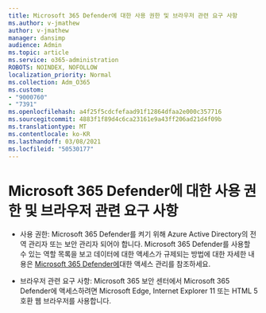 ```yaml
---
title: Microsoft 365 Defender에 대한 사용 권한 및 브라우저 관련 요구 사항
ms.author: v-jmathew
author: v-jmathew
manager: dansimp
audience: Admin
ms.topic: article
ms.service: o365-administration
ROBOTS: NOINDEX, NOFOLLOW
localization_priority: Normal
ms.collection: Adm_O365
ms.custom:
- "9000760"
- "7391"
ms.openlocfilehash: a4f25f5cdcfefaad91f12864dfaa2e000c357716
ms.sourcegitcommit: 4883f1f89d4c6ca23161e9a43ff206ad21d4f09b
ms.translationtype: MT
ms.contentlocale: ko-KR
ms.lasthandoff: 03/08/2021
ms.locfileid: "50530177"
---
```

# <a name="permissions-and-browser-related-requirements-for-microsoft-365-defender"></a>Microsoft 365 Defender에 대한 사용 권한 및 브라우저 관련 요구 사항

- 사용 권한: Microsoft 365 Defender를 켜기 위해 Azure Active Directory의 전역 관리자 또는 보안 관리자 되어야 합니다. Microsoft 365 Defender를 사용할 수 있는 역할 목록을 보고 데이터에 대한 액세스가 규제되는 방법에 대한 자세한 내용은 [Microsoft 365 Defender에](https://go.microsoft.com/fwlink/?linkid=2143626)대한 액세스 관리를 참조하세요.

- 브라우저 관련 요구 사항: Microsoft 365 보안 센터에서 Microsoft 365 Defender에 액세스하려면 Microsoft Edge, Internet Explorer 11 또는 HTML 5 호환 웹 브라우저를 사용합니다.
